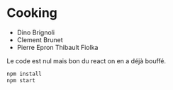 # Cooking

- Dino Brignoli
- Clement Brunet
- Pierre Epron
 Thibault Fiolka

Le code est nul mais bon du react on en a déjà bouffé.

```js
npm install
npm start
```
